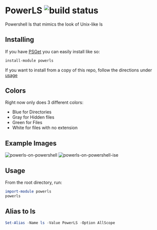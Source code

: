 # PowerLS ![build status](https://ci.appveyor.com/api/projects/status/github/JRJurman/PowerLS?svg=true&retina=true)
Powershell ls that mimics the look of Unix-like ls

## Installing
If you have [PSGet](http://psget.net/) you can easily install like so:
```powershell
install-module powerls
```

If you want to install from a copy of this repo, follow the directions under [usage](#usage)

## Colors
Right now only does 3 different colors:
- Blue for Directories
- Gray for Hidden files
- Green for Files
- White for files with no extension

## Example Images
![powerls-on-powershell](https://cloud.githubusercontent.com/assets/140910/17007117/b05917f2-4eab-11e6-98b9-3aa0ed94c15c.png)
![powerls-on-powershell-ise](https://cloud.githubusercontent.com/assets/140910/17007271/de449a50-4eac-11e6-8201-3e8fa76a160e.png)



## Usage
From the root directory, run:
```powershell
import-module powerls
powerls
```

## Alias to ls
```powershell
Set-Alias -Name ls -Value PowerLS -Option AllScope
```
